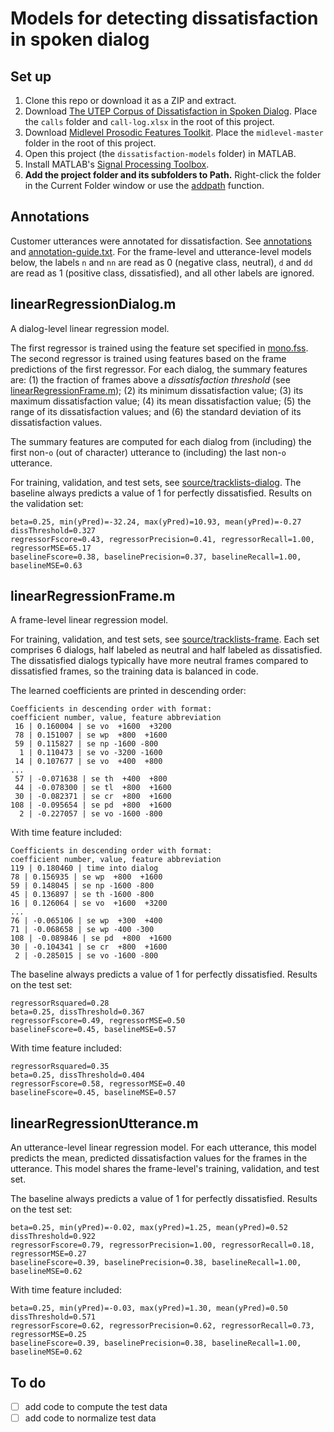 # Models for detecting dissatisfaction in spoken dialog

## Set up

1. Clone this repo or download it as a ZIP and extract.
1. Download [The UTEP Corpus of Dissatisfaction in Spoken Dialog](https://github.com/joneavila/utep-dissatisfaction-corpus). Place the `calls`
   folder and `call-log.xlsx` in the root of this project.
1. Download [Midlevel Prosodic Features Toolkit](https://github.com/nigelgward/midlevel). Place the `midlevel-master` folder
   in the root of this project.
1. Open this project
(the `dissatisfaction-models` folder) in MATLAB.
1. Install MATLAB's [Signal Processing Toolbox](https://www.mathworks.com/products/signal.html).
1. **Add the project folder and its subfolders to
   Path.** Right-click the folder in the Current Folder window or use the
   [addpath](https://www.mathworks.com/help/matlab/ref/addpath.html) function.

## Annotations

Customer utterances were annotated for dissatisfaction. See [annotations](annotations) and [annotation-guide.txt](annotation-guide.txt). For the frame-level and utterance-level models below, the labels `n` and `nn` are read as 0 (negative class, neutral), `d` and `dd` are read as 1 (positive class, dissatisfied), and all other labels are ignored.

## linearRegressionDialog.m

A dialog-level linear regression model.

The first regressor is trained using the feature set specified in [mono.fss](mono.fss). The second regressor is trained using features based on the frame predictions of the first regressor. For each dialog, the summary features are: (1) the fraction of frames above a *dissatisfaction threshold* (see [linearRegressionFrame.m](#linearRegressionFrame.m)); (2) its minimum dissatisfaction value; (3) its maximum dissatisfaction value; (4) its mean dissatisfaction value;
(5) the range of its dissatisfaction values; and (6) the standard deviation of its dissatisfaction values.

The summary features are computed for each dialog from (including) the first non-`o` (out of character) utterance to (including) the last non-`o` utterance.

For training, validation, and test sets, see [source/tracklists-dialog](source/tracklists-dialog). The baseline always predicts a value of 1 for perfectly dissatisfied. Results on the validation set:

```
beta=0.25, min(yPred)=-32.24, max(yPred)=10.93, mean(yPred)=-0.27
dissThreshold=0.327
regressorFscore=0.43, regressorPrecision=0.41, regressorRecall=1.00, regressorMSE=65.17
baselineFscore=0.38, baselinePrecision=0.37, baselineRecall=1.00, baselineMSE=0.63
```

## linearRegressionFrame.m

A frame-level linear regression model.

For training, validation, and test sets, see [source/tracklists-frame](source/tracklists-frame). Each set comprises 6
dialogs, half labeled as neutral and half labeled as dissatisfied. The dissatisfied dialogs typically have more neutral frames compared to dissatisfied frames, so the training data is balanced in code.

The learned coefficients are printed in descending order:

```none
Coefficients in descending order with format:
coefficient number, value, feature abbreviation
 16 | 0.160004 | se vo  +1600  +3200
 78 | 0.151007 | se wp  +800  +1600
 59 | 0.115827 | se np -1600 -800
  1 | 0.110473 | se vo -3200 -1600
 14 | 0.107677 | se vo  +400  +800
...
 57 | -0.071638 | se th  +400  +800
 44 | -0.078300 | se tl  +800  +1600
 30 | -0.082371 | se cr  +800  +1600
108 | -0.095654 | se pd  +800  +1600
  2 | -0.227057 | se vo -1600 -800
```

With time feature included:
```none
Coefficients in descending order with format:
coefficient number, value, feature abbreviation
119 | 0.180460 | time into dialog
78 | 0.156935 | se wp  +800  +1600
59 | 0.148045 | se np -1600 -800
45 | 0.136897 | se th -1600 -800
16 | 0.126064 | se vo  +1600  +3200
...
76 | -0.065106 | se wp  +300  +400
71 | -0.068658 | se wp -400 -300
108 | -0.089846 | se pd  +800  +1600
30 | -0.104341 | se cr  +800  +1600
 2 | -0.285015 | se vo -1600 -800
 ```

The baseline always predicts a value of 1 for perfectly dissatisfied. Results on the test set:

```none
regressorRsquared=0.28
beta=0.25, dissThreshold=0.367
regressorFscore=0.49, regressorMSE=0.50
baselineFscore=0.45, baselineMSE=0.57
```

With time feature included:

```none
regressorRsquared=0.35
beta=0.25, dissThreshold=0.404
regressorFscore=0.58, regressorMSE=0.40
baselineFscore=0.45, baselineMSE=0.57
```

## linearRegressionUtterance.m

An utterance-level linear regression model. For each utterance, this model predicts the mean, predicted dissatisfaction values for the frames in the utterance. This model shares the frame-level's
training, validation, and test set. 

The baseline always predicts a value of 1 for perfectly dissatisfied. Results on the test set:

```none
beta=0.25, min(yPred)=-0.02, max(yPred)=1.25, mean(yPred)=0.52
dissThreshold=0.922
regressorFscore=0.79, regressorPrecision=1.00, regressorRecall=0.18, regressorMSE=0.27
baselineFscore=0.39, baselinePrecision=0.38, baselineRecall=1.00, baselineMSE=0.62
```

With time feature included:

```none
beta=0.25, min(yPred)=-0.03, max(yPred)=1.30, mean(yPred)=0.50
dissThreshold=0.571
regressorFscore=0.62, regressorPrecision=0.62, regressorRecall=0.73, regressorMSE=0.25
baselineFscore=0.39, baselinePrecision=0.38, baselineRecall=1.00, baselineMSE=0.62
```

## To do

- [ ] add code to compute the test data
- [ ] add code to normalize test data
